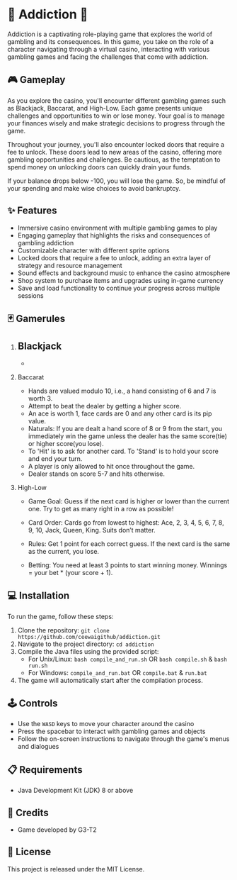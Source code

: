 # :game_die: Addiction :slot_machine:

Addiction is a captivating role-playing game that explores the world of gambling and its consequences. In this game, you take on the role of a character navigating through a virtual casino, interacting with various gambling games and facing the challenges that come with addiction.

## :video_game: Gameplay

As you explore the casino, you'll encounter different gambling games such as Blackjack, Baccarat, and High-Low. Each game presents unique challenges and opportunities to win or lose money. Your goal is to manage your finances wisely and make strategic decisions to progress through the game.

Throughout your journey, you'll also encounter locked doors that require a fee to unlock. These doors lead to new areas of the casino, offering more gambling opportunities and challenges. Be cautious, as the temptation to spend money on unlocking doors can quickly drain your funds.

If your balance drops below -100, you will lose the game. So, be mindful of your spending and make wise choices to avoid bankruptcy.

## :sparkles: Features

- Immersive casino environment with multiple gambling games to play
- Engaging gameplay that highlights the risks and consequences of gambling addiction
- Customizable character with different sprite options
- Locked doors that require a fee to unlock, adding an extra layer of strategy and resource management
- Sound effects and background music to enhance the casino atmosphere
- Shop system to purchase items and upgrades using in-game currency
- Save and load functionality to continue your progress across multiple sessions

## :black_joker: Gamerules
1. Blackjack
   -
   -
   
2. Baccarat
   - Hands are valued modulo 10, i.e., a hand consisting of 6 and 7 is worth 3.
   - Attempt to beat the dealer by getting a higher score.
   - An ace is worth 1, face cards are 0 and any other card is its pip value.
   - Naturals: If you are dealt a hand score of 8 or 9 from the start, you immediately win the game unless the dealer has the same score(tie) or higher score(you lose).
   - To 'Hit' is to ask for another card. To 'Stand' is to hold your score and end your turn.
   - A player is only allowed to hit once throughout the game.
   - Dealer stands on score 5-7 and hits otherwise.

4. High-Low
   - Game Goal:
   Guess if the next card is higher or lower than the current one. Try to get as many right in a row as possible!

   - Card Order:
   Cards go from lowest to highest: Ace, 2, 3, 4, 5, 6, 7, 8, 9, 10, Jack, Queen, King. Suits don’t matter.

   - Rules:
   Get 1 point for each correct guess.
   If the next card is the same as the current, you lose.

   - Betting:
   You need at least 3 points to start winning money.
   Winnings = your bet * (your score + 1).
   
## :computer: Installation

To run the game, follow these steps:

1. Clone the repository: `git clone https://github.com/ceewaigithub/addiction.git`
2. Navigate to the project directory: `cd addiction`
3. Compile the Java files using the provided script:
    - For Unix/Linux: `bash compile_and_run.sh` OR `bash compile.sh` & `bash run.sh`
    - For Windows: `compile_and_run.bat` OR `compile.bat` & `run.bat`
4. The game will automatically start after the compilation process.

## :joystick: Controls

- Use the ```WASD``` keys to move your character around the casino
- Press the spacebar to interact with gambling games and objects
- Follow the on-screen instructions to navigate through the game's menus and dialogues

## :clipboard: Requirements

- Java Development Kit (JDK) 8 or above

## :clap: Credits

- Game developed by G3-T2

## :page_with_curl: License

This project is released under the MIT License.

